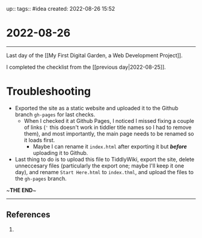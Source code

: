 up::
tags:: #idea
created: 2022-08-26 15:52
# 2022-08-26

---

Last day of the [[My First Digital Garden, a Web Development Project]].

I completed the checklist from the [[previous day|2022-08-25]].

# Troubleshooting
- Exported the site as a static website and uploaded it to the Github branch `gh-pages` for last checks.
	- When I checked it at Github Pages, I noticed I missed fixing a couple of links (`'` this doesn't work in tiddler title names so I had to remove them), and most importantly, the main page needs to be renamed so it loads first.
		- Maybe I can rename it `index.html` after exporting it but ***before*** uploading it to Github.
- Last thing to do is to upload this file to TiddlyWiki, export the site, delete unneccesary files (particularly the export one; maybe I'll keep it one day), and rename `Start Here.html` to `index.thml`, and upload the files to the `gh-pages` branch.

~**THE END**~

---

## References
1. 